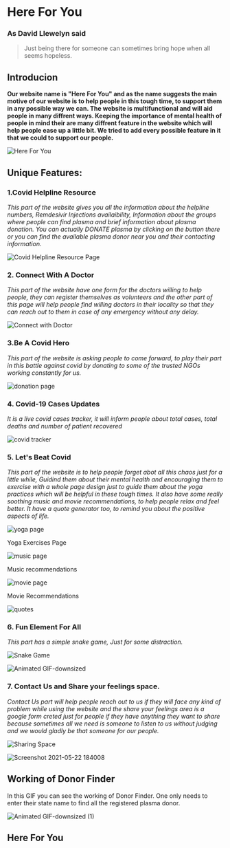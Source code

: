 # Here For You

### As David Llewelyn said
>Just being there for someone can sometimes bring hope when
>all seems hopeless.

## Introducion
**Our website name is "Here For You" and as the name suggests the main motive of our website is to help people in this
tough time, to support them in any possible way we can. The website is multifunctional and will aid people in many diffrent ways.
Keeping the importance of mental health of people in mind their are many diffrent feature in the website which will help people 
ease up a little bit. We tried to add every possible feature in it that we could to support our people.** 


![Here For You](https://user-images.githubusercontent.com/81457490/119225227-1cb67800-bb20-11eb-8699-e67a6e9c5a24.png "Front Page")

## Unique Features:
### 1.Covid Helpline Resource
_This part of the website gives you all the information about the helpline numbers, Remdesivir Injections availaibility, Information
about the groups where people can find plasma and brief information about plasma donation. You can actually DONATE plasma by clicking on the 
button there or you can find the available plasma donor near you and their contacting information._

![](https://user-images.githubusercontent.com/81457490/119225221-17f1c400-bb20-11eb-9c9c-7c5ed8ff8aa4.png "Covid Helpline Resource Page")

### 2. Connect With A Doctor
_This part of the website have one form for the doctors willing to help people, they can register themselves as volunteers and the other part of this page will help people
find willing doctors in their locality so that they can reach out to them in case of any emergency without any delay._

![](https://user-images.githubusercontent.com/81457490/119225209-10321f80-bb20-11eb-88b5-d229c60a1e66.png "Connect with Doctor")

### 3.Be A Covid Hero
_This part of the website is asking people to come forward, to play their part in this battle against covid by donating to some of the trusted NGOs
working constantly for us._

![](https://user-images.githubusercontent.com/81457490/119225648-8f285780-bb22-11eb-90ff-80b46150e09e.png "donation page")

### 4. Covid-19 Cases Updates
_It is a live covid cases tracker, it will inform people about total cases, total deaths and number of patient recovered_

![](https://user-images.githubusercontent.com/81457490/119225229-1e803b80-bb20-11eb-84b0-0b6fd6c2f9ca.png "covid tracker")

### 5. Let's Beat Covid
_This part of the website is to help people forget abot all this chaos just for a little while, Guidind them about their mental health and
encouraging them to exercise with a whole page design just to guide them about the yoga practices which will be helpful in these tough times.
It also have some really soothing music and movie recommendations, to help people relax and feel better. It have a quote generator too, to remind you about the
positive aspects of life._

![](https://user-images.githubusercontent.com/81457490/119225228-1d4f0e80-bb20-11eb-888c-a321e5673a49.png "yoga page") 

Yoga Exercises Page

![](https://user-images.githubusercontent.com/81457490/119225225-1b854b00-bb20-11eb-8519-323068489110.png "music page")

Music recommendations

![](https://user-images.githubusercontent.com/81457490/119225224-1922f100-bb20-11eb-844d-411711673a07.png "movie page")

Movie Recommendations

![](https://user-images.githubusercontent.com/81457490/119225219-16c09700-bb20-11eb-87b7-68329029cd09.png "quotes")

### 6. Fun Element For All
_This part has a simple snake game, Just for some distraction._

![](https://user-images.githubusercontent.com/81457490/119225215-145e3d00-bb20-11eb-940c-3dda1892f57a.png "Snake Game")

![Animated GIF-downsized](https://user-images.githubusercontent.com/81457490/119226820-b2ee9c00-bb28-11eb-8441-e2f3cac2dcfb.gif)


### 7. Contact Us and Share your feelings space.
_Contact Us part will help people reach out to us if they will face any kind of problem while using the website and the share your feelings area is a google form
creted just for people if they have anything they want to share because sometimes all we need is someone to listen to us without judging and we would gladly
be that someone for our people._

![](https://user-images.githubusercontent.com/81457490/119225212-12947980-bb20-11eb-940c-c97ae5c08a73.png "Sharing Space")

![Screenshot 2021-05-22 184008](https://user-images.githubusercontent.com/81457490/119228104-0f54ba00-bb2f-11eb-8c5d-ba205c722b4b.png)


## Working of Donor Finder
In this GIF you can see the working of Donor Finder. One only needs to enter their state name to find all the registered plasma donor.

![Animated GIF-downsized (1)](https://user-images.githubusercontent.com/81457490/119228111-12e84100-bb2f-11eb-93e7-dcf273af42d9.gif)


## Here For You 



